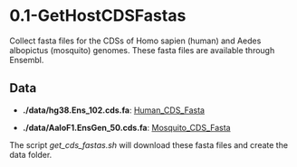 # 0.1-GetHostCDSFastas

Collect fasta files for the CDSs of Homo sapien (human) and Aedes albopictus (mosquito) genomes. 
These fasta files are available through Ensembl. 

## Data

+ **./data/hg38.Ens_102.cds.fa**: [Human_CDS_Fasta](https://webfs//n/analysis/indexes/hg38/annotation/Ens_102/fastas/hg38.Ens_102.cds.fa)

+ **./data/AaloF1.EnsGen_50.cds.fa**: [Mosquito_CDS_Fasta](https://webfs//n/analysis/indexes/AaloF1/annotation/EnsGen_50/fastas/AaloF1.EnsGen_50.cds.fa)

The script *get_cds_fastas.sh* will download these fasta files and create the data folder.
